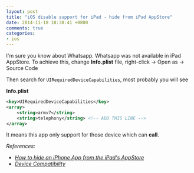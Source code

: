 ```yaml
---
layout: post
title: "iOS disable support for iPad - hide from iPad AppStore"
date: 2014-11-18 18:38:41 +0800
comments: true
categories: 
- ios
---
```


I'm sure you know about Whatsapp. Whatsapp was not available in iPad AppStore.
To achieve this, change **Info.plist** file, right-click -> Open as -> Source Code

Then search for `UIRequiredDeviceCapabilities`, most probably you will see

**Info.plist**

```xml
<key>UIRequiredDeviceCapabilities</key>
<array>
    <string>armv7</string>
    <string>telephony</string> <!-- ADD THIS LINE -->
</array>
```

It means this app only support for those device which can **call**.

_References:_

- _[How to hide an iPhone App from the iPad's AppStore](http://stackoverflow.com/questions/26302092/how-to-hide-an-iphone-app-from-the-ipads-appstore/26302371#26302371)_
- _[Device Compatibility](https://developer.apple.com/library/ios/documentation/DeviceInformation/Reference/iOSDeviceCompatibility/DeviceCompatibilityMatrix/DeviceCompatibilityMatrix.html)_
